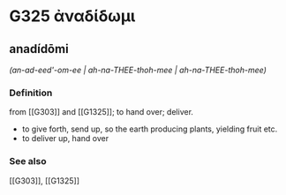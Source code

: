 # G325 ἀναδίδωμι

## anadídōmi

_(an-ad-eed'-om-ee | ah-na-THEE-thoh-mee | ah-na-THEE-thoh-mee)_

### Definition

from [[G303]] and [[G1325]]; to hand over; deliver.

- to give forth, send up, so the earth producing plants, yielding fruit etc.
- to deliver up, hand over

### See also

[[G303]], [[G1325]]

